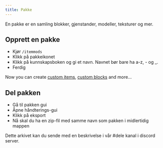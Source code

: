 ```yaml
---
title: Pakke
---
```


En pakke er en samling blokker, gjenstander, modeller, teksturer og mer.

## Opprett en pakke

* Kjør `/itemmods`
* Klikk på pakkeikonet
* Klikk på kunnskapsboken og gi et navn. Navnet bør bare ha a-z, - og _.
* Ferdig

Now you can create [custom items](custom-items), [custom blocks](custom-blocks) and more...

## Del pakken

* Gå til pakken gui
* Åpne håndterings-gui
* Klikk på eksport
* Nå skal du ha en zip-fil med samme navn som pakken i midlertidig mappen

Dette arkivet kan du sende med en beskrivelse i vår #dele kanal i discord server.
